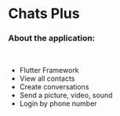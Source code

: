 # Chats Plus

<div>
<h3>
About the application: 
</h3>
<br>
<ul>
<li>
Flutter Framework
</li>
<li>
View all contacts
</li>
<li>
Create conversations
</li>
<li>
Send a picture, video, sound
</li>
<li>
Login by phone number
</li>
</ul>
</div>

